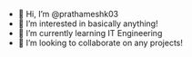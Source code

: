 - 👋 Hi, I’m @prathameshk03
- 👀 I’m interested in basically anything!
- 🌱 I’m currently learning IT Engineering
- 💞️ I’m looking to collaborate on any projects!


<!---
prathameshk03/prathameshk03 is a ✨ special ✨ repository because its `README.md` (this file) appears on your GitHub profile.
You can click the Preview link to take a look at your changes.
--->

